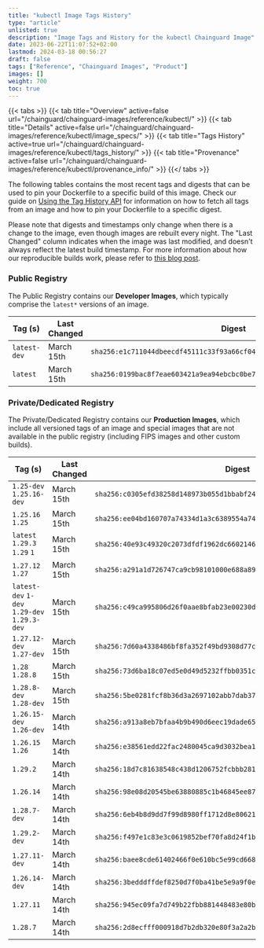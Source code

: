 ```yaml
---
title: "kubectl Image Tags History"
type: "article"
unlisted: true
description: "Image Tags and History for the kubectl Chainguard Image"
date: 2023-06-22T11:07:52+02:00
lastmod: 2024-03-18 00:56:27
draft: false
tags: ["Reference", "Chainguard Images", "Product"]
images: []
weight: 700
toc: true
---
```


{{< tabs >}}
{{< tab title="Overview" active=false url="/chainguard/chainguard-images/reference/kubectl/" >}}
{{< tab title="Details" active=false url="/chainguard/chainguard-images/reference/kubectl/image_specs/" >}}
{{< tab title="Tags History" active=true url="/chainguard/chainguard-images/reference/kubectl/tags_history/" >}}
{{< tab title="Provenance" active=false url="/chainguard/chainguard-images/reference/kubectl/provenance_info/" >}}
{{</ tabs >}}

The following tables contains the most recent tags and digests that can be used to pin your Dockerfile to a specific build of this image. Check our guide on [Using the Tag History API](/chainguard/chainguard-images/using-the-tag-history-api/) for information on how to fetch all tags from an image and how to pin your Dockerfile to a specific digest.

Please note that digests and timestamps only change when there is a change to the image, even though images are rebuilt every night. The "Last Changed" column indicates when the image was last modified, and doesn't always reflect the latest build timestamp. For more information about how our reproducible builds work, please refer to [this blog post](https://www.chainguard.dev/unchained/reproducing-chainguards-reproducible-image-builds).

### Public Registry
The Public Registry contains our **Developer Images**, which typically comprise the `latest*` versions of an image.

| Tag (s)       | Last Changed | Digest                                                                    |
|---------------|--------------|---------------------------------------------------------------------------|
|  `latest-dev` | March 15th   | `sha256:e1c711044dbeecdf45111c33f93a66cf04108436008a0d0215de7355a130ca26` |
|  `latest`     | March 15th   | `sha256:0199bac8f7eae603421a9ea94ebcbc0be72ca8de38f2d410fc6d780c50a5d227` |


### Private/Dedicated Registry
The Private/Dedicated Registry contains our **Production Images**, which include all versioned tags of an image and special images that are not available in the public registry (including FIPS images and other custom builds).

| Tag (s)                                       | Last Changed | Digest                                                                    |
|-----------------------------------------------|--------------|---------------------------------------------------------------------------|
|  `1.25-dev` `1.25.16-dev`                     | March 15th   | `sha256:c0305efd38258d148973b055d1bbabf249003b98af5ee899d8a7c39186055609` |
|  `1.25.16` `1.25`                             | March 15th   | `sha256:ee04bd160707a74334d1a3c6389554a74347b3f26c7885fc1068f62b8477e1d2` |
|  `latest` `1.29.3` `1.29` `1`                 | March 15th   | `sha256:40e93c49320c2073dfdf1962dc6602146ddd88f14c7ebadc927ed15b113a67e4` |
|  `1.27.12` `1.27`                             | March 15th   | `sha256:a291a1d726747ca9cb98101000e688a897bfbcc0350814c1a3a937c830d8f7a5` |
|  `latest-dev` `1-dev` `1.29-dev` `1.29.3-dev` | March 15th   | `sha256:c49ca995806d26f0aae8bfab23e00230d5108b55cf2015470995852297e79b84` |
|  `1.27.12-dev` `1.27-dev`                     | March 15th   | `sha256:7d60a4338486bf8fa352f49bd9308d77c222168fc4c2144f7c65f69f6d8ed128` |
|  `1.28` `1.28.8`                              | March 15th   | `sha256:73d6ba18c07ed5e0d49d5232ffbb0351c87a5e653f323c9175c9235fccbd1fd0` |
|  `1.28.8-dev` `1.28-dev`                      | March 15th   | `sha256:5be0281fcf8b36d3a2697102abb7dab376cb0b41d12dfafb7115cd1d18f8dc7c` |
|  `1.26.15-dev` `1.26-dev`                     | March 14th   | `sha256:a913a8eb7bfaa4b9b490d6eec19dade6557e2dc8ecaa8898443231665bae649a` |
|  `1.26.15` `1.26`                             | March 14th   | `sha256:e38561edd22fac2480045ca9d3032bea114230455a11dd9b4b802176f2dae68e` |
|  `1.29.2`                                     | March 14th   | `sha256:18d7c81638548c438d1206752fcbbb28111c92cd075acb5289ca75f5589b961d` |
|  `1.26.14`                                    | March 14th   | `sha256:98e08d20545be63880885c1b46845ee87172192284c9b432b820267b92f834aa` |
|  `1.28.7-dev`                                 | March 14th   | `sha256:6eb4b8d9dd7f99d8980ff1712d8e80621c2887ba4dabbb052a8d39ac2c808e02` |
|  `1.29.2-dev`                                 | March 14th   | `sha256:f497e1c83e3c0619852bef70fa8d24f1b5b441bedaa242dde28fb11eb336c0f9` |
|  `1.27.11-dev`                                | March 14th   | `sha256:baee8cde61402466f0e610bc5e99cd668667d08415326b8f6afc4f920dc62791` |
|  `1.26.14-dev`                                | March 14th   | `sha256:3bedddffdef8250d7f0ba41be5e9a9f0e8437cfc2ad7a44d532b649672268a36` |
|  `1.27.11`                                    | March 14th   | `sha256:945ec09fa7d749b22fbb881448483e80b1d02704fd9bd566cb896ec074e5cc34` |
|  `1.28.7`                                     | March 14th   | `sha256:2d8ecfff000918d7b2db320e80f3a2a2b986cdcea5d4b537eec3075047a88b63` |

